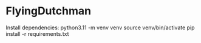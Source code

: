 # FlyingDutchman

Install dependencies:
python3.11 -m venv venv
source venv/bin/activate
pip install -r requirements.txt
